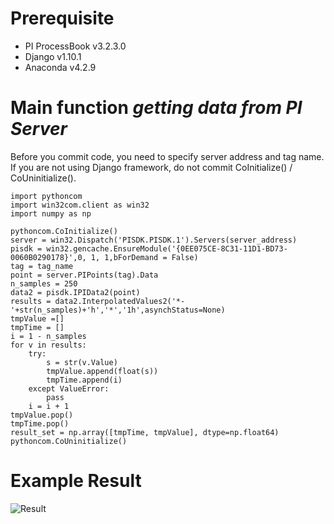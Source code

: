 # Prerequisite
- PI ProcessBook v3.2.3.0 
- Django v1.10.1
- Anaconda v4.2.9

# Main function *getting data from PI Server*
Before you commit code, you need to specify server address and tag name. 
If you are not using Django framework, do not commit CoInitialize() / CoUninitialize().
```{.python}
import pythoncom
import win32com.client as win32
import numpy as np

pythoncom.CoInitialize()
server = win32.Dispatch('PISDK.PISDK.1').Servers(server_address)
pisdk = win32.gencache.EnsureModule('{0EE075CE-8C31-11D1-BD73-0060B0290178}',0, 1, 1,bForDemand = False)
tag = tag_name
point = server.PIPoints(tag).Data
n_samples = 250
data2 = pisdk.IPIData2(point)
results = data2.InterpolatedValues2('*-'+str(n_samples)+'h','*','1h',asynchStatus=None)
tmpValue =[]
tmpTime = []
i = 1 - n_samples
for v in results:
    try:
        s = str(v.Value)
        tmpValue.append(float(s))
        tmpTime.append(i)
    except ValueError:
        pass
    i = i + 1
tmpValue.pop()
tmpTime.pop()
result_set = np.array([tmpTime, tmpValue], dtype=np.float64)
pythoncom.CoUninitialize()
```

# Example Result
![Result](https://github.com/yoonsungkim87/osisoft_pi_system/blob/master/trend.png)
